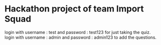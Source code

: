 # Hackathon project of team Import Squad

login with username : test and password : test123 for just taking the quiz.                                                                                                         login with username : admin and password : admin123 to add the questions.


